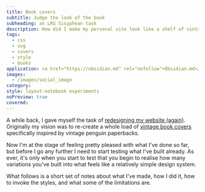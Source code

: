 ```yaml
---
title: Book covers
subtitle: Judge the look of the book
subheading: an LRG Sisyphean task
description: How did I make my personal site look like a shelf of vintage books only using CSS (and a little bit of SVG)?
tags:
  - css
  - svg
  - covers
  - style
  - books
application: <a href="https://obsidian.md" rel="nofollow">Obsidian.md</a>
images:
  - /images/social_image
category: 
style: layout-notebook experiments
noPreview: true
covermd:
---
```

A while back, I gave myself the task of [redesigning my website (again)](/software/site-build/). Originally my vision was to re-create a whole load of [vintage book covers](/software/site-build/design_process/) specifically inspired by vintage penguin paperbacks. 

Now I'm at the stage of feeling pretty pleased with what I've done so far, but before I go any further I need to start testing what I've built already. As ever, it's only when you start to test that you begin to realise how many variations you've built into what feels like a relatively simple design system.

What follows is a short set of notes about what I've made, how I did it, how to invoke the styles, and what some of the limitations are.